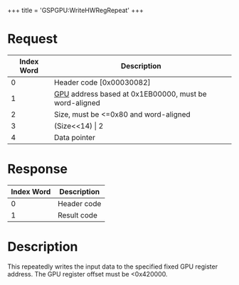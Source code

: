 +++
title = 'GSPGPU:WriteHWRegRepeat'
+++

# Request

| Index Word | Description                                                             |
|------------|-------------------------------------------------------------------------|
| 0          | Header code \[0x00030082\]                                              |
| 1          | [GPU](GPU "wikilink") address based at 0x1EB00000, must be word-aligned |
| 2          | Size, must be \<=0x80 and word-aligned                                  |
| 3          | (Size\<\<14) \| 2                                                       |
| 4          | Data pointer                                                            |

# Response

| Index Word | Description |
|------------|-------------|
| 0          | Header code |
| 1          | Result code |

# Description

This repeatedly writes the input data to the specified fixed GPU
register address. The GPU register offset must be \<0x420000.